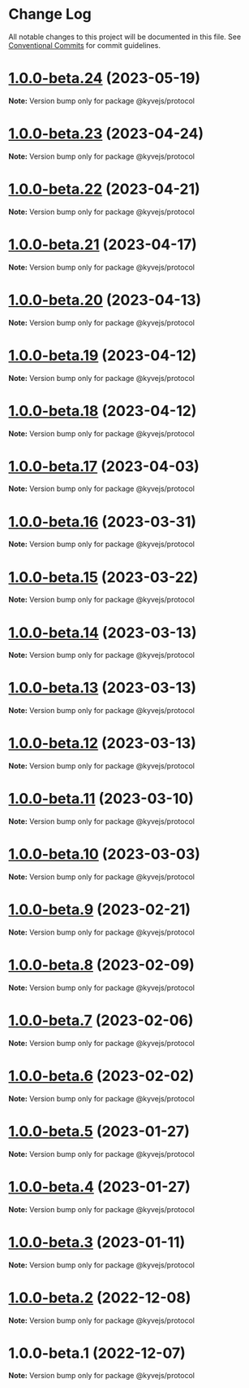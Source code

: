 # Change Log

All notable changes to this project will be documented in this file.
See [Conventional Commits](https://conventionalcommits.org) for commit guidelines.

# [1.0.0-beta.24](https://github.com/KYVENetwork/kyvejs/compare/@kyvejs/protocol@1.0.0-beta.23...@kyvejs/protocol@1.0.0-beta.24) (2023-05-19)

**Note:** Version bump only for package @kyvejs/protocol

# [1.0.0-beta.23](https://github.com/KYVENetwork/kyvejs/compare/@kyvejs/protocol@1.0.0-beta.22...@kyvejs/protocol@1.0.0-beta.23) (2023-04-24)

**Note:** Version bump only for package @kyvejs/protocol

# [1.0.0-beta.22](https://github.com/KYVENetwork/kyvejs/compare/@kyvejs/protocol@1.0.0-beta.21...@kyvejs/protocol@1.0.0-beta.22) (2023-04-21)

**Note:** Version bump only for package @kyvejs/protocol

# [1.0.0-beta.21](https://github.com/KYVENetwork/kyvejs/compare/@kyvejs/protocol@1.0.0-beta.20...@kyvejs/protocol@1.0.0-beta.21) (2023-04-17)

**Note:** Version bump only for package @kyvejs/protocol

# [1.0.0-beta.20](https://github.com/KYVENetwork/kyvejs/compare/@kyvejs/protocol@1.0.0-beta.19...@kyvejs/protocol@1.0.0-beta.20) (2023-04-13)

**Note:** Version bump only for package @kyvejs/protocol

# [1.0.0-beta.19](https://github.com/KYVENetwork/kyvejs/compare/@kyvejs/protocol@1.0.0-beta.18...@kyvejs/protocol@1.0.0-beta.19) (2023-04-12)

**Note:** Version bump only for package @kyvejs/protocol

# [1.0.0-beta.18](https://github.com/KYVENetwork/kyvejs/compare/@kyvejs/protocol@1.0.0-beta.17...@kyvejs/protocol@1.0.0-beta.18) (2023-04-12)

**Note:** Version bump only for package @kyvejs/protocol

# [1.0.0-beta.17](https://github.com/KYVENetwork/kyvejs/compare/@kyvejs/protocol@1.0.0-beta.16...@kyvejs/protocol@1.0.0-beta.17) (2023-04-03)

**Note:** Version bump only for package @kyvejs/protocol

# [1.0.0-beta.16](https://github.com/KYVENetwork/kyvejs/compare/@kyvejs/protocol@1.0.0-beta.15...@kyvejs/protocol@1.0.0-beta.16) (2023-03-31)

**Note:** Version bump only for package @kyvejs/protocol

# [1.0.0-beta.15](https://github.com/KYVENetwork/kyvejs/compare/@kyvejs/protocol@1.0.0-beta.14...@kyvejs/protocol@1.0.0-beta.15) (2023-03-22)

**Note:** Version bump only for package @kyvejs/protocol

# [1.0.0-beta.14](https://github.com/KYVENetwork/kyvejs/compare/@kyvejs/protocol@1.0.0-beta.13...@kyvejs/protocol@1.0.0-beta.14) (2023-03-13)

**Note:** Version bump only for package @kyvejs/protocol

# [1.0.0-beta.13](https://github.com/KYVENetwork/kyvejs/compare/@kyvejs/protocol@1.0.0-beta.12...@kyvejs/protocol@1.0.0-beta.13) (2023-03-13)

**Note:** Version bump only for package @kyvejs/protocol

# [1.0.0-beta.12](https://github.com/KYVENetwork/kyvejs/compare/@kyvejs/protocol@1.0.0-beta.11...@kyvejs/protocol@1.0.0-beta.12) (2023-03-13)

**Note:** Version bump only for package @kyvejs/protocol

# [1.0.0-beta.11](https://github.com/KYVENetwork/kyvejs/compare/@kyvejs/protocol@1.0.0-beta.10...@kyvejs/protocol@1.0.0-beta.11) (2023-03-10)

**Note:** Version bump only for package @kyvejs/protocol

# [1.0.0-beta.10](https://github.com/KYVENetwork/kyvejs/compare/@kyvejs/protocol@1.0.0-beta.9...@kyvejs/protocol@1.0.0-beta.10) (2023-03-03)

**Note:** Version bump only for package @kyvejs/protocol

# [1.0.0-beta.9](https://github.com/KYVENetwork/kyvejs/compare/@kyvejs/protocol@1.0.0-beta.8...@kyvejs/protocol@1.0.0-beta.9) (2023-02-21)

**Note:** Version bump only for package @kyvejs/protocol

# [1.0.0-beta.8](https://github.com/KYVENetwork/kyvejs/compare/@kyvejs/protocol@1.0.0-beta.7...@kyvejs/protocol@1.0.0-beta.8) (2023-02-09)

**Note:** Version bump only for package @kyvejs/protocol

# [1.0.0-beta.7](https://github.com/KYVENetwork/kyvejs/compare/@kyvejs/protocol@1.0.0-beta.6...@kyvejs/protocol@1.0.0-beta.7) (2023-02-06)

**Note:** Version bump only for package @kyvejs/protocol

# [1.0.0-beta.6](https://github.com/KYVENetwork/kyvejs/compare/@kyvejs/protocol@1.0.0-beta.5...@kyvejs/protocol@1.0.0-beta.6) (2023-02-02)

**Note:** Version bump only for package @kyvejs/protocol

# [1.0.0-beta.5](https://github.com/KYVENetwork/kyvejs/compare/@kyvejs/protocol@1.0.0-beta.4...@kyvejs/protocol@1.0.0-beta.5) (2023-01-27)

**Note:** Version bump only for package @kyvejs/protocol

# [1.0.0-beta.4](https://github.com/KYVENetwork/kyvejs/compare/@kyvejs/protocol@1.0.0-beta.3...@kyvejs/protocol@1.0.0-beta.4) (2023-01-27)

**Note:** Version bump only for package @kyvejs/protocol

# [1.0.0-beta.3](https://github.com/KYVENetwork/kyvejs/compare/@kyvejs/protocol@1.0.0-beta.2...@kyvejs/protocol@1.0.0-beta.3) (2023-01-11)

**Note:** Version bump only for package @kyvejs/protocol

# [1.0.0-beta.2](https://github.com/KYVENetwork/kyvejs/compare/@kyvejs/protocol@1.0.0-beta.1...@kyvejs/protocol@1.0.0-beta.2) (2022-12-08)

**Note:** Version bump only for package @kyvejs/protocol

# 1.0.0-beta.1 (2022-12-07)

**Note:** Version bump only for package @kyvejs/protocol
